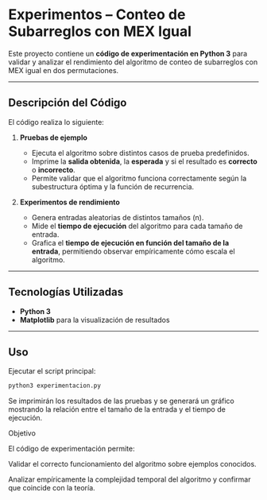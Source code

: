 # Experimentos – Conteo de Subarreglos con MEX Igual

Este proyecto contiene un **código de experimentación en Python 3** para validar y analizar el rendimiento del algoritmo de conteo de subarreglos con MEX igual en dos permutaciones.

---

## Descripción del Código

El código realiza lo siguiente:

1. **Pruebas de ejemplo**  
   - Ejecuta el algoritmo sobre distintos casos de prueba predefinidos.  
   - Imprime la **salida obtenida**, la **esperada** y si el resultado es **correcto** o **incorrecto**.  
   - Permite validar que el algoritmo funciona correctamente según la subestructura óptima y la función de recurrencia.

2. **Experimentos de rendimiento**  
   - Genera entradas aleatorias de distintos tamaños \(n\).  
   - Mide el **tiempo de ejecución** del algoritmo para cada tamaño de entrada.  
   - Grafica el **tiempo de ejecución en función del tamaño de la entrada**, permitiendo observar empíricamente cómo escala el algoritmo.

---

## Tecnologías Utilizadas

- **Python 3**  
- **Matplotlib** para la visualización de resultados

---

## Uso

Ejecutar el script principal:
```bash
python3 experimentacion.py
```
Se imprimirán los resultados de las pruebas y se generará un gráfico mostrando la relación entre el tamaño de la entrada y el tiempo de ejecución.

Objetivo

El código de experimentación permite:

Validar el correcto funcionamiento del algoritmo sobre ejemplos conocidos.

Analizar empíricamente la complejidad temporal del algoritmo y confirmar que coincide con la teoría.
